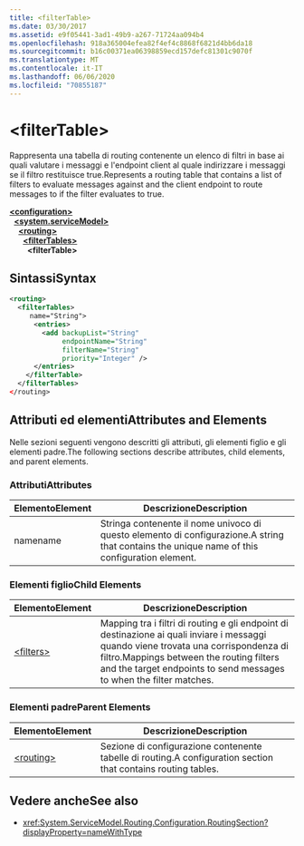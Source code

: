 ```yaml
---
title: <filterTable>
ms.date: 03/30/2017
ms.assetid: e9f05441-3ad1-49b9-a267-71724aa094b4
ms.openlocfilehash: 918a365004efea82f4ef4c8868f6821d4bb6da18
ms.sourcegitcommit: b16c00371ea06398859ecd157defc81301c9070f
ms.translationtype: MT
ms.contentlocale: it-IT
ms.lasthandoff: 06/06/2020
ms.locfileid: "70855187"
---
```

# \<filterTable>
<span data-ttu-id="bd85f-101">Rappresenta una tabella di routing contenente un elenco di filtri in base ai quali valutare i messaggi e l'endpoint client al quale indirizzare i messaggi se il filtro restituisce true.</span><span class="sxs-lookup"><span data-stu-id="bd85f-101">Represents a routing table that contains a list of filters to evaluate messages against and the client endpoint to route messages to if the filter evaluates to true.</span></span>  
  
[**\<configuration>**](../configuration-element.md)\
&nbsp;&nbsp;[**\<system.serviceModel>**](system-servicemodel.md)\
&nbsp;&nbsp;&nbsp;&nbsp;[**\<routing>**](routing.md)\
&nbsp;&nbsp;&nbsp;&nbsp;&nbsp;&nbsp;[**\<filterTables>**](filtertables.md)\
&nbsp;&nbsp;&nbsp;&nbsp;&nbsp;&nbsp;&nbsp;&nbsp;**\<filterTable>**  
  
## <a name="syntax"></a><span data-ttu-id="bd85f-102">Sintassi</span><span class="sxs-lookup"><span data-stu-id="bd85f-102">Syntax</span></span>  
  
```xml  
<routing>
  <filterTables>
     name="String">
      <entries>
        <add backupList="String"
             endpointName="String"
             filterName="String"
             priority="Integer" />
      </entries>
    </filterTable>
  </filterTables>
</routing>
```  
  
## <a name="attributes-and-elements"></a><span data-ttu-id="bd85f-103">Attributi ed elementi</span><span class="sxs-lookup"><span data-stu-id="bd85f-103">Attributes and Elements</span></span>  
 <span data-ttu-id="bd85f-104">Nelle sezioni seguenti vengono descritti gli attributi, gli elementi figlio e gli elementi padre.</span><span class="sxs-lookup"><span data-stu-id="bd85f-104">The following sections describe attributes, child elements, and parent elements.</span></span>  
  
### <a name="attributes"></a><span data-ttu-id="bd85f-105">Attributi</span><span class="sxs-lookup"><span data-stu-id="bd85f-105">Attributes</span></span>  
  
|<span data-ttu-id="bd85f-106">Elemento</span><span class="sxs-lookup"><span data-stu-id="bd85f-106">Element</span></span>|<span data-ttu-id="bd85f-107">Descrizione</span><span class="sxs-lookup"><span data-stu-id="bd85f-107">Description</span></span>|  
|-------------|-----------------|  
|<span data-ttu-id="bd85f-108">name</span><span class="sxs-lookup"><span data-stu-id="bd85f-108">name</span></span>|<span data-ttu-id="bd85f-109">Stringa contenente il nome univoco di questo elemento di configurazione.</span><span class="sxs-lookup"><span data-stu-id="bd85f-109">A string that contains the unique name of this configuration element.</span></span>|  
  
### <a name="child-elements"></a><span data-ttu-id="bd85f-110">Elementi figlio</span><span class="sxs-lookup"><span data-stu-id="bd85f-110">Child Elements</span></span>  
  
|<span data-ttu-id="bd85f-111">Elemento</span><span class="sxs-lookup"><span data-stu-id="bd85f-111">Element</span></span>|<span data-ttu-id="bd85f-112">Descrizione</span><span class="sxs-lookup"><span data-stu-id="bd85f-112">Description</span></span>|  
|-------------|-----------------|  
|[\<filters>](filters-of-routing.md)|<span data-ttu-id="bd85f-113">Mapping tra i filtri di routing e gli endpoint di destinazione ai quali inviare i messaggi quando viene trovata una corrispondenza di filtro.</span><span class="sxs-lookup"><span data-stu-id="bd85f-113">Mappings between the routing filters and the target endpoints to send messages to when the filter matches.</span></span>|  
  
### <a name="parent-elements"></a><span data-ttu-id="bd85f-114">Elementi padre</span><span class="sxs-lookup"><span data-stu-id="bd85f-114">Parent Elements</span></span>  
  
|<span data-ttu-id="bd85f-115">Elemento</span><span class="sxs-lookup"><span data-stu-id="bd85f-115">Element</span></span>|<span data-ttu-id="bd85f-116">Descrizione</span><span class="sxs-lookup"><span data-stu-id="bd85f-116">Description</span></span>|  
|-------------|-----------------|  
|[\<routing>](routing.md)|<span data-ttu-id="bd85f-117">Sezione di configurazione contenente tabelle di routing.</span><span class="sxs-lookup"><span data-stu-id="bd85f-117">A configuration section that contains routing tables.</span></span>|  
  
## <a name="see-also"></a><span data-ttu-id="bd85f-118">Vedere anche</span><span class="sxs-lookup"><span data-stu-id="bd85f-118">See also</span></span>

- <xref:System.ServiceModel.Routing.Configuration.RoutingSection?displayProperty=nameWithType>
